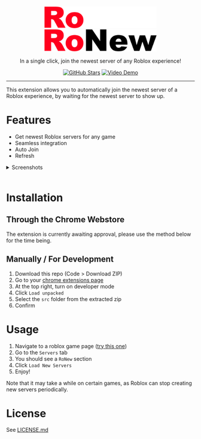 <p align="center">
    <img alt="RoNew" src="assets/logo_dark.png#gh-dark-mode-only" width="300px"></img>
    <img alt="RoNew" src="assets/logo_light.png#gh-light-mode-only" width="300px"></img>
    </p>
<p align="center">
In a single click, join the newest server of any Roblox experience!</p>
</p>

<div align="center">

[![GitHub Stars](https://img.shields.io/github/stars/ThatTimothy/RoNew?style=for-the-badge&logo=github&cacheSeconds=3600)](https://github.com/ThatTimothy/RoNew)
[![Video Demo](https://img.shields.io/youtube/views/vICtZTxcwFE?style=for-the-badge&logo=youtube&label=Video%20Demo&cacheSeconds=3600)](https://youtu.be/vICtZTxcwFE)

</div>

---

This extension allows you to automatically join the newest server of a Roblox experience, by waiting for the newest server to show up.

# Features

-   Get newest Roblox servers for any game
-   Seamless integration
-   Auto Join
-   Refresh

<details>
<summary>Screenshots</summary>

![Screenshot](assets/screenshots/1.png)

![Screenshot](assets/screenshots/2.png)

![Screenshot](assets/screenshots/3.png)

![Screenshot](assets/screenshots/4.png)

![Screenshot](assets/screenshots/5.png)

</details>
<br>

# Installation

## Through the Chrome Webstore

The extension is currently awaiting approval, please use the method below for the time being.

## Manually / For Development

1. Download this repo (Code > Download ZIP)
2. Go to your [chrome extensions page](chrome://extensions)
3. At the top right, turn on developer mode
4. Click `Load unpacked`
5. Select the `src` folder from the extracted zip
6. Confirm

# Usage

1. Navigate to a roblox game page ([try this one](https://www.roblox.com/games/1689414409))
2. Go to the `Servers` tab
3. You should see a `RoNew` section
4. Click `Load New Servers`
5. Enjoy!

Note that it may take a while on certain games, as Roblox can stop creating new servers periodically.

# License

See [LICENSE.md](LICENSE.md)
